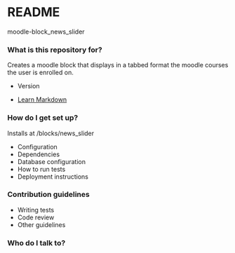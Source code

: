 # README #
moodle-block_news_slider

### What is this repository for? ###
Creates a moodle block that displays in a tabbed format the moodle courses the user is enrolled on.

* Version

* [Learn Markdown](https://bitbucket.org/tutorials/markdowndemo)

### How do I get set up? ###

Installs at <moodleroot>/blocks/news_slider

* Configuration
* Dependencies
* Database configuration
* How to run tests
* Deployment instructions

### Contribution guidelines ###

* Writing tests
* Code review
* Other guidelines

### Who do I talk to? ###
